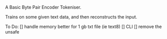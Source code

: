 A Basic Byte Pair Encoder Tokeniser.

Trains on some given text data, and then reconstructs the input.

To Do:
[] handle memory better for 1 gb txt file (ie text8)
[] CLI
[] remove the unsafe
